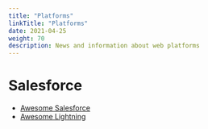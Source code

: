 ```yaml
---
title: "Platforms"
linkTitle: "Platforms"
date: 2021-04-25
weight: 70
description: News and information about web platforms
---
```


# Salesforce
* [Awesome Salesforce](https://github.com/mailtoharshit/awesome-salesforce)
* [Awesome Lightning](https://github.com/mailtoharshit/awesome-lightning)
